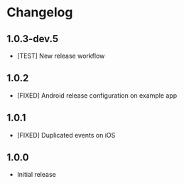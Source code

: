 # Changelog

## 1.0.3-dev.5

* [TEST] New release workflow

## 1.0.2

* [FIXED] Android release configuration on example app

## 1.0.1

* [FIXED] Duplicated events on iOS

## 1.0.0

* Initial release
